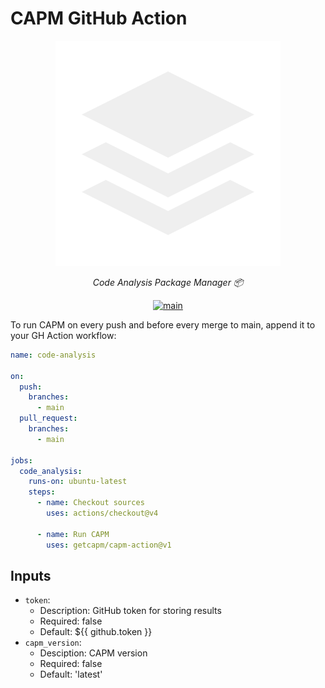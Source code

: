 # CAPM GitHub Action

<div align="center">

![Logo](docs/logo.png)

</div>

<div align="center">

  *Code Analysis Package Manager 📦*

</div>

<div align="center">

[![main](https://github.com/getcapm/capm-action/actions/workflows/main.yml/badge.svg)](https://github.com/getcapm/capm-action/actions/workflows/main.yml)

</div>

To run CAPM on every push and before every merge to main, append it to your GH
Action workflow:

```yaml
name: code-analysis

on:
  push:
    branches: 
      - main
  pull_request:
    branches: 
      - main

jobs:
  code_analysis:
    runs-on: ubuntu-latest
    steps:
      - name: Checkout sources
        uses: actions/checkout@v4

      - name: Run CAPM
        uses: getcapm/capm-action@v1
```

## Inputs

* `token`:
  - Description: GitHub token for storing results
  - Required: false
  - Default: ${{ github.token }}
* `capm_version`:
  - Desciption: CAPM version
  - Required: false 
  - Default: 'latest'
